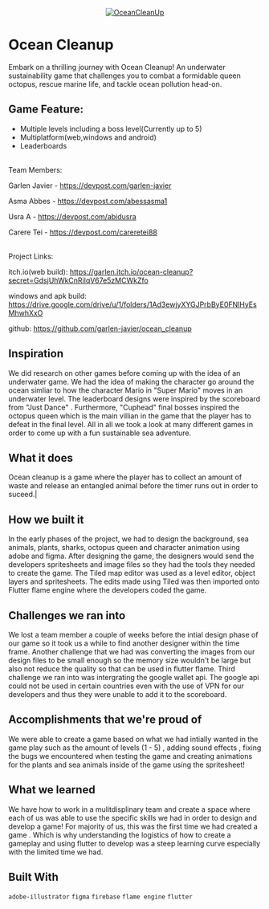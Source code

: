 <p align="center">
  <a href="">
    <img alt="OceanCleanUp" src="https://github.com/garlen-javier/ocean_cleanup/assets/71249192/e128acf0-f616-4be2-b610-ee778f8f0a41"  />
  </a>
</p>


# Ocean Cleanup

Embark on a thrilling journey with Ocean Cleanup! An underwater sustainability game that challenges you to combat a formidable queen octopus, rescue marine life, and tackle ocean pollution head-on.

## Game Feature:
- Multiple levels including a boss level(Currently up to 5)
- Multiplatform(web,windows and android)
- Leaderboards

<br />Team Members:<br />

Garlen Javier - https://devpost.com/garlen-javier

Asma Abbes - https://devpost.com/abessasma1 

Usra A - https://devpost.com/abidusra

Carere Tei - https://devpost.com/careretei88

<br />Project Links:<br />

itch.io(web build): https://garlen.itch.io/ocean-cleanup?secret=GdsjUhWkCnRilqV67e5zMCWkZfo

windows and apk build: https://drive.google.com/drive/u/1/folders/1Ad3ewjyXYGJPrbByE0FNlHyEsMhwhXxO

github: https://github.com/garlen-javier/ocean_cleanup
<br />
## Inspiration

We did research on other games before coming up with the idea of an underwater game. We had the idea of making the character go around the ocean simliar to how the character Mario in "Super Mario" moves in an underwater level. The leaderboard designs were inspired by the scoreboard from "Just Dance" . Furthermore, "Cuphead" final bosses inspired the octopus queen which is the main villian in the game that the player has to defeat in the final level. All in all we took a look at many different games in order to come up with a fun sustainable sea adventure.

## What it does

Ocean cleanup is a game where the player has to collect an amount of waste and release an entangled animal before the timer runs out in order to suceed.|

## How we built it

In the early phases of the project, we had to design the background, sea animals, plants, sharks, octopus queen and character animation using adobe and figma. After designing the game, the designers would send the developers spritesheets and image files so they had the tools they needed to create the game. The Tiled map editor was used as a level editor, object layers and spritesheets. The edits made using Tiled was then imported onto Flutter flame engine where the developers coded the game.

## Challenges we ran into

We lost a team member a couple of weeks before the intial design phase of our game so it took us a while to find another designer within the time frame. Another challenge that we had was converting the images from our design files to be small enough so the memory size wouldn't be large but also not reduce the quality so that can be used in flutter flame. Third challenge we ran into was intergrating the google wallet api. The google api could not be used in certain countries even with the use of VPN for our developers and thus they were unable to add it to the scoreboard.

## Accomplishments that we're proud of

We were able to create a game based on what we had intially wanted in the game play such as the amount of levels (1 - 5) , adding sound effects , fixing the bugs we encountered when testing the game and creating animations for the plants and sea animals inside of the game using the spritesheet!

## What we learned

We have how to work in a mulitdisplinary team and create a space where each of us was able to use the specific skills we had in order to design and develop a game! For majority of us, this was the first time we had created a game . Which is why understanding the logistics of how to create a gameplay and using flutter to develop was a steep learning curve especially with the limited time we had.

## Built With

`adobe-illustrator` `figma` `firebase` `flame engine` `flutter`

